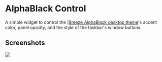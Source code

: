 # AlphaBlack Control

A simple widget to control the ][Breeze AlphaBlack desktop theme](https://store.kde.org/p/1084931/)'s accent color, panel opacity, and the style of the taskbar's window buttons.

## Screenshots

![](https://i.imgur.com/TYxCBnc.jpg)

